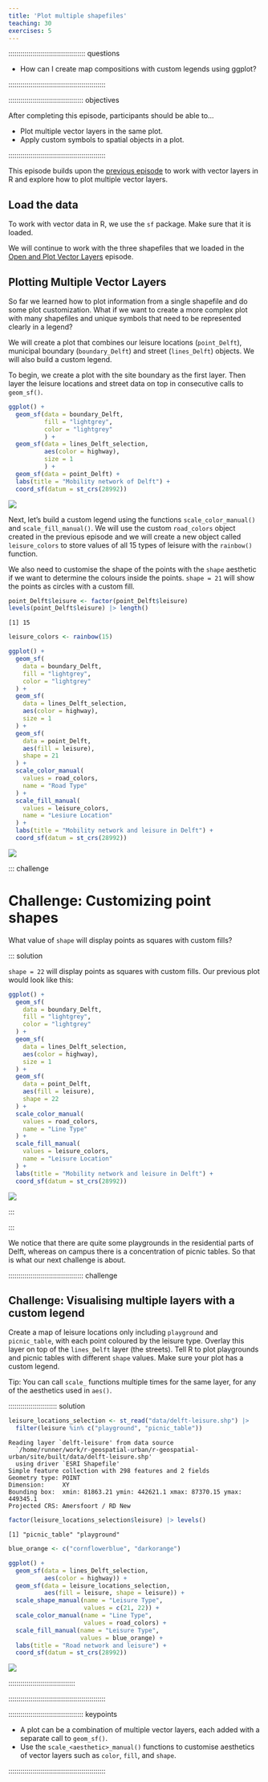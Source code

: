```yaml
---
title: 'Plot multiple shapefiles'
teaching: 30
exercises: 5
---
```




:::::::::::::::::::::::::::::::::::::: questions 

- How can I create map compositions with custom legends using ggplot?

::::::::::::::::::::::::::::::::::::::::::::::::

::::::::::::::::::::::::::::::::::::: objectives

After completing this episode, participants should be able to…

- Plot multiple vector layers in the same plot.
- Apply custom symbols to spatial objects in a plot.

::::::::::::::::::::::::::::::::::::::::::::::::

This episode builds upon the [previous episode](../episodes/10-explore-and-plot-by-vector-layer-attributes.Rmd) to work with vector layers in R and explore how to plot multiple vector layers.


## Load the data

To work with vector data in R, we use the `sf` package. Make sure that it is loaded.

We will continue to work with the three shapefiles that we loaded in the [Open and Plot Vector Layers](../episodes/09-open-and-plot-vector-layers.Rmd) episode.


## Plotting Multiple Vector Layers

So far we learned how to plot information from a single shapefile and do some plot customization. What if we want to create a more complex plot with many shapefiles and unique symbols that need to be represented clearly in a legend?

We will create a plot that combines our leisure locations (`point_Delft`), municipal boundary (`boundary_Delft`) and street (`lines_Delft`) objects. We will also build a custom legend.

To begin, we create a plot with the site boundary as the first layer. Then layer the leisure locations and street data on top in consecutive calls to `geom_sf()`.


``` r
ggplot() + 
  geom_sf(data = boundary_Delft, 
          fill = "lightgrey", 
          color = "lightgrey"
          ) +
  geom_sf(data = lines_Delft_selection, 
          aes(color = highway), 
          size = 1
          ) +
  geom_sf(data = point_Delft) +
  labs(title = "Mobility network of Delft") +
  coord_sf(datum = st_crs(28992))
```

<img src="fig/11-plot-multiple-shape-files-rendered-plot-multiple-1.png" style="display: block; margin: auto;" />

Next, let’s build a custom legend using the functions `scale_color_manual()` and `scale_fill_manual()`. We will use the custom `road_colors` object created in the previous episode and we will create a new object called `leisure_colors` to store values of all 15 types of leisure with the `rainbow()` function. 

We also need to customise the shape of the points with the `shape` aesthetic if we want to determine the colours inside the points. `shape = 21` will show the points as circles with a custom fill.


``` r
point_Delft$leisure <- factor(point_Delft$leisure)
levels(point_Delft$leisure) |> length()
```

``` output
[1] 15
```

``` r
leisure_colors <- rainbow(15)

ggplot() +
  geom_sf(
    data = boundary_Delft,
    fill = "lightgrey",
    color = "lightgrey"
  ) +
  geom_sf(
    data = lines_Delft_selection,
    aes(color = highway),
    size = 1
  ) +
  geom_sf(
    data = point_Delft,
    aes(fill = leisure),
    shape = 21
  ) +
  scale_color_manual(
    values = road_colors,
    name = "Road Type"
  ) +
  scale_fill_manual(
    values = leisure_colors,
    name = "Lesiure Location"
  ) +
  labs(title = "Mobility network and leisure in Delft") +
  coord_sf(datum = st_crs(28992))
```

<img src="fig/11-plot-multiple-shape-files-rendered-plot-multiple2-1.png" style="display: block; margin: auto;" />

::: challenge

# Challenge: Customizing point shapes

What value of `shape` will display points as squares with custom fills?

::: solution

`shape = 22` will display points as squares with custom fills. Our previous plot would look like this:


``` r
ggplot() +
  geom_sf(
    data = boundary_Delft,
    fill = "lightgrey",
    color = "lightgrey"
  ) +
  geom_sf(
    data = lines_Delft_selection,
    aes(color = highway),
    size = 1
  ) +
  geom_sf(
    data = point_Delft,
    aes(fill = leisure),
    shape = 22
  ) +
  scale_color_manual(
    values = road_colors,
    name = "Line Type"
  ) +
  scale_fill_manual(
    values = leisure_colors,
    name = "Leisure Location"
  ) +
  labs(title = "Mobility network and leisure in Delft") +
  coord_sf(datum = st_crs(28992))
```

<img src="fig/11-plot-multiple-shape-files-rendered-plot-multiple3-1.png" style="display: block; margin: auto;" />

:::

:::

We notice that there are quite some playgrounds in the residential parts of Delft, whereas on campus there is a concentration of picnic tables. So that is what our next challenge is about.


::::::::::::::::::::::::::::::::::::: challenge 

## Challenge: Visualising multiple layers with a custom legend

Create a map of leisure locations only including `playground` and `picnic_table`, with each point coloured by the leisure type. Overlay this layer on top of the `lines_Delft` layer (the streets). Tell R to plot playgrounds and picnic tables with different `shape` values. Make sure your plot has a custom legend.

Tip: You can call `scale_` functions multiple times for the same layer, for any of the aesthetics used in `aes()`.

:::::::::::::::::::::::: solution 


``` r
leisure_locations_selection <- st_read("data/delft-leisure.shp") |> 
  filter(leisure %in% c("playground", "picnic_table"))
```

``` output
Reading layer `delft-leisure' from data source 
  `/home/runner/work/r-geospatial-urban/r-geospatial-urban/site/built/data/delft-leisure.shp' 
  using driver `ESRI Shapefile'
Simple feature collection with 298 features and 2 fields
Geometry type: POINT
Dimension:     XY
Bounding box:  xmin: 81863.21 ymin: 442621.1 xmax: 87370.15 ymax: 449345.1
Projected CRS: Amersfoort / RD New
```


``` r
factor(leisure_locations_selection$leisure) |> levels()
```

``` output
[1] "picnic_table" "playground"  
```


``` r
blue_orange <- c("cornflowerblue", "darkorange")
```


``` r
ggplot() + 
  geom_sf(data = lines_Delft_selection, 
          aes(color = highway)) + 
  geom_sf(data = leisure_locations_selection, 
          aes(fill = leisure, shape = leisure)) + 
  scale_shape_manual(name = "Leisure Type", 
                     values = c(21, 22)) +
  scale_color_manual(name = "Line Type", 
                     values = road_colors) + 
  scale_fill_manual(name = "Leisure Type", 
                    values = blue_orange) + 
  labs(title = "Road network and leisure") + 
  coord_sf(datum = st_crs(28992))
```

<img src="fig/11-plot-multiple-shape-files-rendered-plot-leisure-locations-1.png" style="display: block; margin: auto;" />

:::::::::::::::::::::::::::::::::

::::::::::::::::::::::::::::::::::::::::::::::::


::::::::::::::::::::::::::::::::::::: keypoints 

- A plot can be a combination of multiple vector layers, each added with a separate call to `geom_sf()`.
- Use the `scale_<aesthetic>_manual()` functions to customise aesthetics of vector layers such as `color`, `fill`, and `shape`.

::::::::::::::::::::::::::::::::::::::::::::::::

